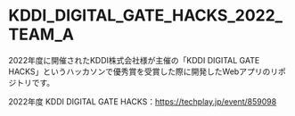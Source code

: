 # KDDI_DIGITAL_GATE_HACKS_2022_TEAM_A
2022年度に開催されたKDDI株式会社様が主催の「KDDI DIGITAL GATE HACKS」というハッカソンで優秀賞を受賞した際に開発したWebアプリのリポジトリです。

2022年度 KDDI DIGITAL GATE HACKS：https://techplay.jp/event/859098
